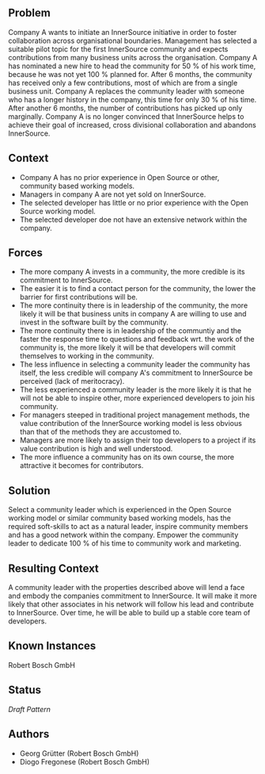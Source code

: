 ## Problem

Company A wants to initiate an InnerSource initiative in order to foster collaboration across organisational boundaries. Management has selected a suitable pilot topic for the first InnerSource community and expects contributions from many business units across the organisation. Company A has nominated a new hire to head the community for 50 % of his work time, because he was not yet 100 % planned for. After 6 months, the community has received only a few contributions, most of which are from a single business unit. Company A replaces the community leader with someone who has a longer history in the company, this time for only 30 % of his time. After another 6 months, the number of contributions has picked up only  marginally. Company A is no longer convinced that InnerSource helps to achieve their goal of increased, cross divisional collaboration and abandons InnerSource. 

## Context

- Company A has no prior experience in Open Source or other, community based working models. 
- Managers in company A are not yet sold on InnerSource.
- The selected developer has little or no prior experience with the Open Source working model.
- The selected developer doe not have an extensive network within the company.

## Forces

- The more company A invests in a community, the more credible is its commitment to InnerSource.
- The easier it is to find a contact person for the community, the lower the barrier for first contributions will be.
- The more continuity there is in leadership of the community, the more likely it will be that business units in company A are willing to use and invest in the software built by the community.
- The more continuity there is in leadership of the communtiy and the faster the response time to questions and feedback wrt. the work of the community is, the more likely it will be that developers will commit themselves to working in the community.
- The less influence in selecting a community leader the community has itself, the less credible will company A's commitment to InnerSource be perceived (lack of meritocracy). 
- The less experienced a community leader is the more likely it is that he will not be able to inspire other, more experienced developers to join his community.
- For managers steeped in traditional project management methods, the value contribution of the InnerSource working model is less obvious than that of the methods they are accustomed to. 
- Managers are more likely to assign their top developers to a project if its value contribution is high and well understood.
- The more influence a community has on its own course, the more attractive it becomes for contributors. 

## Solution

Select a community leader which is experienced in the Open Source working model or similar community based working models, has the required soft-skills to act as a natural leader, inspire community members and has a good network within the company. Empower the community leader to dedicate 100 % of his time to community work and marketing. 

## Resulting Context

A community leader with the properties described above will lend a face and embody the companies commitment to InnerSource. It will make it more likely that other associates in his network will follow his lead and contribute to InnerSource. Over time, he will be able to build up a stable core team of developers.

## Known Instances

Robert Bosch GmbH

## Status

_Draft Pattern_

## Authors

- Georg Grütter (Robert Bosch GmbH)
- Diogo Fregonese (Robert Bosch GmbH)